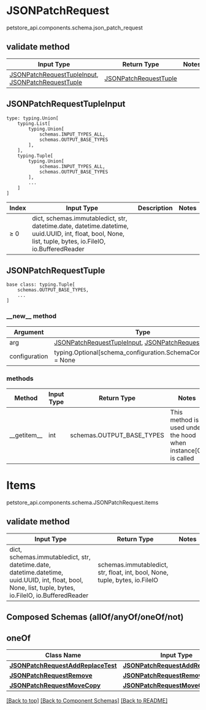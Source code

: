 # JSONPatchRequest
petstore_api.components.schema.json_patch_request

## validate method
Input Type | Return Type | Notes
------------ | ------------- | -------------
[JSONPatchRequestTupleInput](#jsonpatchrequesttupleinput), [JSONPatchRequestTuple](#jsonpatchrequesttuple) | [JSONPatchRequestTuple](#jsonpatchrequesttuple) |

## JSONPatchRequestTupleInput
```
type: typing.Union[
    typing.List[
        typing.Union[
            schemas.INPUT_TYPES_ALL,
            schemas.OUTPUT_BASE_TYPES
        ],
    ],
    typing.Tuple[
        typing.Union[
            schemas.INPUT_TYPES_ALL,
            schemas.OUTPUT_BASE_TYPES
        ],
        ...
    ]
]
```
Index | Input Type | Description | Notes
------------- | ------------- | ------------- | -------------
≥ 0 | dict, schemas.immutabledict, str, datetime.date, datetime.datetime, uuid.UUID, int, float, bool, None, list, tuple, bytes, io.FileIO, io.BufferedReader |  |

## JSONPatchRequestTuple
```
base class: typing.Tuple[
    schemas.OUTPUT_BASE_TYPES,
    ...
]
```
### &lowbar;&lowbar;new&lowbar;&lowbar; method
Argument | Type
-------- | ------
arg      | [JSONPatchRequestTupleInput](#jsonpatchrequesttupleinput), [JSONPatchRequestTuple](#jsonpatchrequesttuple)
configuration | typing.Optional[schema_configuration.SchemaConfiguration] = None

### methods
Method | Input Type | Return Type | Notes
------ | ---------- | ----------- | ------
&lowbar;&lowbar;getitem&lowbar;&lowbar; | int | schemas.OUTPUT_BASE_TYPES | This method is used under the hood when instance[0] is called

# Items
petstore_api.components.schema.JSONPatchRequest.items

## validate method
Input Type | Return Type | Notes
------------ | ------------- | -------------
dict, schemas.immutabledict, str, datetime.date, datetime.datetime, uuid.UUID, int, float, bool, None, list, tuple, bytes, io.FileIO, io.BufferedReader | schemas.immutabledict, str, float, int, bool, None, tuple, bytes, io.FileIO |

## Composed Schemas (allOf/anyOf/oneOf/not)
## oneOf
Class Name | Input Type | Accessed Type | Description | Notes
------------- | ------------- | ------------- | ------------- | -------------
[**JSONPatchRequestAddReplaceTest**](json_patch_request_add_replace_test.md) | [**JSONPatchRequestAddReplaceTest**](json_patch_request_add_replace_test.md) | [**JSONPatchRequestAddReplaceTest**](json_patch_request_add_replace_test.md) |  |
[**JSONPatchRequestRemove**](json_patch_request_remove.md) | [**JSONPatchRequestRemove**](json_patch_request_remove.md) | [**JSONPatchRequestRemove**](json_patch_request_remove.md) |  |
[**JSONPatchRequestMoveCopy**](json_patch_request_move_copy.md) | [**JSONPatchRequestMoveCopy**](json_patch_request_move_copy.md) | [**JSONPatchRequestMoveCopy**](json_patch_request_move_copy.md) |  |

[[Back to top]](#top) [[Back to Component Schemas]](../../../README.md#Component-Schemas) [[Back to README]](../../../README.md)
